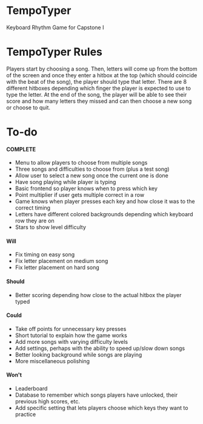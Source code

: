 # TempoTyper
Keyboard Rhythm Game for Capstone I


# TempoTyper Rules
Players start by choosing a song. Then, letters will come up from the bottom of the screen and once they enter a hitbox at the top (which should coincide with the beat of the song), the player should type that letter. There are 8 different hitboxes depending which finger the player is expected to use to type the letter. At the end of the song, the player will be able to see their score and how many letters they missed and can then choose a new song or choose to quit.


# To-do
#### COMPLETE
- Menu to allow players to choose from multiple songs
- Three songs and difficulties to choose from (plus a test song)
- Allow user to select a new song once the current one is done
- Have song playing while player is typing
- Basic frontend so player knows when to press which key
- Point multiplier if user gets multiple correct in a row
- Game knows when player presses each key and how close it was to the correct timing
- Letters have different colored backgrounds depending which keyboard row they are on
- Stars to show level difficulty
#### Will
- Fix timing on easy song
- Fix letter placement on medium song
- Fix letter placement on hard song
#### Should
- Better scoring depending how close to the actual hitbox the player typed
#### Could
- Take off points for unnecessary key presses
- Short tutorial to explain how the game works
- Add more songs with varying difficulty levels
- Add settings, perhaps with the ability to speed up/slow down songs
- Better looking background while songs are playing
- More miscellaneous polishing
#### Won't
- Leaderboard
- Database to remember which songs players have unlocked, their previous high scores, etc.
- Add specific setting that lets players choose which keys they want to practice
